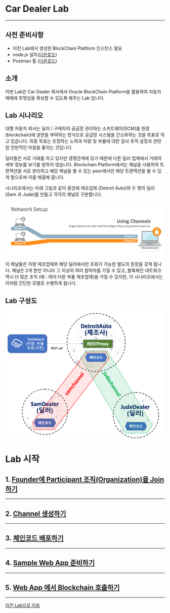 # Car Dealer Lab #
-----
## 사전 준비사항 ##
+ 이전 Lab에서 생성한 BlockChain Platform 인스턴스 필요
+ node.js 설치([다운로드](https://nodejs.org/ko/download/))
+ Postman 툴 ([다운로드](https://www.getpostman.com/apps))

## 소개 ##
이번 Lab은 Car Dealer 회사에서 Oracle BlockChain Platform을 활용하여 자동차 매매에 투명성을 확보할 수 있도록 해주는 Lab 입니다.

## Lab 시나리오
대형 자동차 회사는 딜러 / 구매자의 공급망 관리하는 소프트웨어(SCM)를 원장 (blockchain)에 권한을 부여하는 방식으로 공급망 시스템을 간소화하는 것을 목표로 하고 있습니다. 최종 목표는 조정하는 노력과 차량 및 부품에 대한 감사 추적 설정과 관련된 전반적인 마찰을 줄이는 것입니다.

딜러들은 서로 거래를 하고 있지만 경쟁관계에 있기 때문에 다른 딜러 업체에서 거래의 세부 정보를 보기를 원하지 않습니다. Blockchain Platform에서는 채널을 사용하여 트랜잭션을 서로 분리하고 해당 채널을 볼 수 있는 peer에서만 해당 트랜잭션을 볼 수 있게 함으로써 이를 해결해 줍니다.

시나리오에서는 아래 그림과 같이 중앙에 제조업체 (Detroit Auto)와 두 명의 딜러 (Sam 과 Jude)를 만들고 각각의 채널로 구분합니다.

![](images/scenario.png)

이 채널들은 차량 제조업체와 해당 딜러에서만 조회가 가능한 별도의 원장을 갖게 됩니다. 채널은 2개 뿐만 아니라 그 이상의 여러 참여자를 가질 수 있고, 블록체인 네트워크 역시 더 많은 조직 (예 : 여러 다른 부품 제조업체)을 가질 수 있지만, 이 시나리오에서는 이처럼 간단한 모델로 수행하게 됩니다.

## Lab 구성도

![](images/overview.png)


# Lab 시작

## 1. [Founder에 Participant 조직(Organization)을 Join하기](joinorg.md)
---
## 2. [Channel 생성하기](createchannel.md)
---
## 3. [체인코드 배포하기](chaincode_deploy.md)
---
## 4. [Sample Web App 준비하기](create_sampleapp.md)
---
## 5. [Web App 에서 Blockchain 호출하기](invoke_blockchain.md)

-----

[이전 Lab으로 이동](../README.md)

